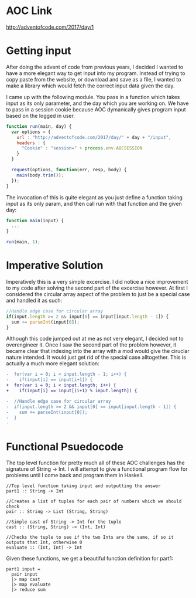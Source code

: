 # AOC Link
http://adventofcode.com/2017/day/1

# Getting input
After doing the advent of code from previous years, I decided I wanted to have a more elegant way to get input into my program. Instead of trying to copy paste from the website, or download and save as a file, I wanted to make a library which would fetch the correct input data given the day.

I came up with the following module. You pass in a function which takes input as its only parameter, and the day which you are working on. We have to pass in a session cookie because AOC dymanically gives program input based on the logged in user.

```javascript
function run(main, day) {
  var options = {
    url : "http://adventofcode.com/2017/day/" + day + "/input",
    headers : {
      "Cookie" : "session=" + process.env.AOCSESSION
    }
  }

  request(options, function(err, resp, body) {
    main(body.trim());
  });
}
```

The invocation of this is quite elegant as you just define a function taking input as its only param, and then call run with that function and the given day:

```javascript
function main(input) {
  ...
}

run(main, 1);
```

# Imperative Solution
Imperatively this is a very simple excercise. I did notice a nice improvement to my code after solving the second part of the excercise however. At first I considered the circular array aspect of the problem to just be a special case and handled it as such:

```javascript
//Handle edge case for circular array
if(input.length >= 2 && input[0] == input[input.length - 1]) {
  sum += parseInt(input[0]);
}
```
Although this code jumped out at me as not very elegant, I decided not to overengineer it. Once I saw the second part of the problem however, it became clear that indexing into the array with a mod would give the ciruclar nature intended. It would just get rid of the special case alltogether. This is actually a much more elegant solution:

```diff
-  for(var i = 0; i < input.length - 1; i++) {
-    if(input[i] == input[i+1]) {
+  for(var i = 0; i < input.length; i++) {
+    if(input[i] == input[(i+1) % input.length]) {

-  //Handle edge case for circular array
-  if(input.length >= 2 && input[0] == input[input.length - 1]) {
-    sum += parseInt(input[0]);
-  }
-
```

# Functional Psuedocode
The top level function for pretty much all of these AOC challenges has the signature of String -> Int. I will attempt to give a functional program flow for problems until I come back and program them in Haskell.

```
//Top level function taking input and outputting the answer
part1 :: String -> Int

//Creates a list of tuples for each pair of numbers which we should check
pair :: String -> List (String, String)

//Simple cast of String -> Int for the tuple
cast :: (String, String) -> (Int, Int)

//Checks the tuple to see if the two Ints are the same, if so it outputs that Int, otherwise 0
evaluate :: (Int, Int) -> Int
```

Given these functions, we get a beautiful function definition for part1:

```
part1 input =
  pair input
  |> map cast
  |> map evaluate
  |> reduce sum
```
